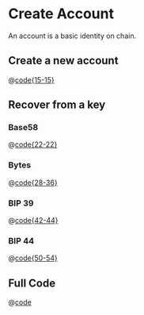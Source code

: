 # Create Account

An account is a basic identity on chain.

## Create a new account

@[code{15-15}](@/tour/create-account/main.go)

## Recover from a key

### Base58

@[code{22-22}](@/tour/create-account/main.go)

### Bytes

@[code{28-36}](@/tour/create-account/main.go)

### BIP 39

@[code{42-44}](@/tour/create-account/main.go)

### BIP 44

@[code{50-54}](@/tour/create-account/main.go)

## Full Code

@[code](@/tour/create-account/main.go)
